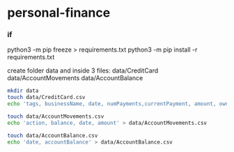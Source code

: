 # personal-finance

### if

python3 -m pip freeze > requirements.txt
python3 -m pip install -r requirements.txt

create folder data and inside 3 files:
data/CreditCard 
data/AccountMovements 
data/AccountBalance

``` bash
mkdir data 
touch data/CreditCard.csv 
echo 'tags, businessName, date, numPayments,currentPayment, amount, owner' > data/CreditCard.csv

touch data/AccountMovements.csv 
echo 'action, balance, date, amount' > data/AccountMovements.csv

touch data/AccountBalance.csv
echo 'date, accountBalance' > data/AccountBalance.csv

```